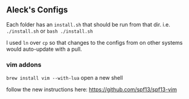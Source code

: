 ## Aleck's Configs
Each folder has an `install.sh` that should be run from that dir. i.e. `./install.sh` or `bash ./install.sh`

I used `ln` over `cp` so that changes to the configs from on other systems would auto-update with a pull.


### vim addons
`brew install vim --with-lua`
open a new shell

follow the new instructions here: https://github.com/spf13/spf13-vim
